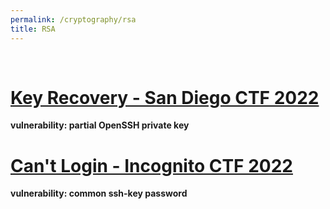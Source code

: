 ```yaml
---
permalink: /cryptography/rsa
title: RSA
---
```


<br>

# [Key Recovery - San Diego CTF 2022](/cryptography/rsa/key-recovery-SDCTF-2022) 
__vulnerability: partial OpenSSH private key__ 


# [Can't Login - Incognito CTF 2022](/cryptography/rsa/can't-login-ICTF-2022) 
__vulnerability: common ssh-key password__



